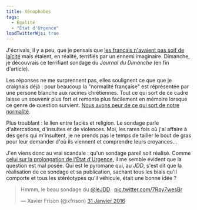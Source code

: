 ```yaml
---
title: Xénophobes
tags:
  - Égalité
  - "État d'Urgence"
loadTwitterWjs: true
---
```


J'écrivais, il y a peu, que je pensais que
[les français n'avaient pas soif de laïcité](/2016/01/laicite/ 'Laïcité') mais
étaient, en réalité, terrifiés par un ennemi imaginaire. Dimanche, je découvrais
ce terrifiant sondage du _Journal du Dimanche_ (en fin d'article).

Les réponses ne me surprennent pas, elles soulignent ce que que je craignais
déjà : pour beaucoup la "normalité française" est réprésentée par une persone
blanche aux racines chrétiennes. Tout ce qui sort de ce cadre laisse un souvenir
plus fort et remonte plus facilement en mémoire lorsque ce genre de question
survient.
[Nous avons peur de ce qui sort de notre normalité](http://blog.francetvinfo.fr/classe-eco/2015/11/29/vertus-et-vices-de-la-comedie-securitaire.html).

Plus troublant : le lien entre faciès et religion. Le sondage parle
d'altercations, d'insultes et de violences. Moi, les rares fois où j'ai affaire
à des gens qui m'insultent, je ne prends pas le temps de tailler le bout de gras
pour leur demander d'où ils viennent et comprendre leurs croyances…

J'en viens donc au vrai scandale : qu'un sondage pareil soit réalisé. Comme
[celui sur la prolongation de l'État d'Urgence](/2016/01/favorables/ 'Favorables ?'),
il me semble évident que la question est mal posée. Qui est le pyromane qui, au
_JDD_, s'est dit que la réalisation de ce sondage et sa publication, sachant
tous les biais qu'il comporte et tous les stéréotypes qu'il véhicule, était une
bonne idée ?

<blockquote class="twitter-tweet" lang="fr"><p lang="fr" dir="ltr">Hmmm, le beau sondage du <a href="https://twitter.com/leJDD">@leJDD</a>.. <a href="https://t.co/7Rpy7wesBr">pic.twitter.com/7Rpy7wesBr</a></p>&mdash; Xavier Frison (@xfrison) <a href="https://twitter.com/xfrison/status/693766933620113408">31 Janvier 2016</a></blockquote>
